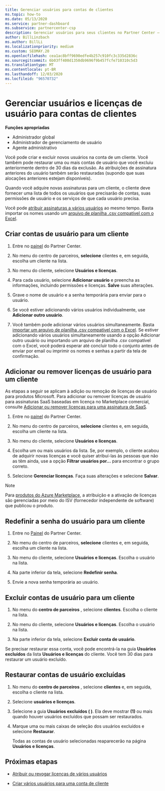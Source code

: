 ```yaml
---
title: Gerenciar usuários para contas de clientes
ms.topic: how-to
ms.date: 05/13/2020
ms.service: partner-dashboard
ms.subservice: partnercenter-csp
description: Gerenciar usuários para seus clientes no Partner Center – criar contas de usuário, adicionar ou remover licenças de usuário, redefinir senhas e excluir ou restaurar contas de usuário.
author: BillLinzbach
ms.author: BillLi
ms.localizationpriority: medium
ms.custom: SEOMAY.20
ms.openlocfilehash: cea1ac8bff9690edfe4b257c910fc3c335d2836c
ms.sourcegitcommit: 6b03ff400d1350db9696f9b457fcfe710310c5d3
ms.translationtype: MT
ms.contentlocale: pt-BR
ms.lasthandoff: 12/03/2020
ms.locfileid: "96570732"
---
```

# <a name="manage-users-and-user-licenses-for-customer-accounts"></a>Gerenciar usuários e licenças de usuário para contas de clientes 

**Funções apropriadas**

- Administrador global
- Administrador de gerenciamento de usuário
- Agente administrativo


Você pode criar e excluir novos usuários na conta de um cliente. Você também pode restaurar uma ou mais contas de usuário que você excluiu anteriormente dentro de 30 dias da exclusão. As atribuições de assinatura anteriores do usuário também serão restauradas (supondo que suas alocações anteriores estejam disponíveis).

Quando você adquire novas assinaturas para um cliente, o cliente deve fornecer uma lista de todos os usuários que precisarão de contas, suas permissões de usuário e os serviços de que cada usuário precisa.  

Você pode [atribuir assinaturas a vários usuários](bulk-license-provisioning-for-multiple-users.md) ao mesmo tempo. Basta importar os nomes usando um [arquivo de planilha .csv compatível com o Excel](adding-multiple-users-to-a-customer-account.md).

<a href="" id="createuseraccounts"></a>

## <a name="create-user-accounts-for-a-customer"></a>Criar contas de usuário para um cliente

1. Entre no [painel](https://partner.microsoft.com/dashboard) do Partner Center.

2. No menu do centro de parceiros, **selecione** clientes e, em seguida, escolha um cliente na lista.

3. No menu do cliente, selecione **Usuários e licenças**.

4. Para cada usuário, selecione **Adicionar usuário** e preencha as informações, incluindo permissões e licenças. **Salve** suas alterações.

5. Grave o nome de usuário e a senha temporária para enviar para o usuário.

6. Se você estiver adicionando vários usuários individualmente, use **Adicionar outro usuário**.

7. Você também pode adicionar vários usuários simultaneamente. Basta [importar um arquivo de planilha .csv compatível com o Excel](adding-multiple-users-to-a-customer-account.md). Se estiver adicionando vários usuários simultaneamente usando a opção Adicionar outro usuário ou importando um arquivo de planilha .csv compatível com o Excel, você poderá esperar até concluir todo o conjunto antes de enviar por email ou imprimir os nomes e senhas a partir da tela de confirmação.

<a href="" id="userlicensing"></a>

## <a name="add-or-remove-user-licenses-for-a-customer"></a>Adicionar ou remover licenças de usuário para um cliente

As etapas a seguir se aplicam à adição ou remoção de licenças de usuário para produtos Microsoft. Para adicionar ou remover licenças de usuário para assinaturas SaaS baseadas em licença no Marketplace comercial, consulte [Adicionar ou remover licenças para uma assinatura de SaaS](csp-commercial-marketplace-manage.md#add-or-remove-licenses-for-a-saas-subscription).

1. Entre no [painel](https://partner.microsoft.com/dashboard) do Partner Center.

2. No menu do centro de parceiros, **selecione** clientes e, em seguida, escolha um cliente na lista.

3. No menu do cliente, selecione **Usuários e licenças**.

4. Escolha um ou mais usuários da lista. Se, por exemplo, o cliente acabou de adquirir novas licenças e você quiser atribuí-las às pessoas que não as têm ainda, use a opção **Filtrar usuários por...** para encontrar o grupo correto.

5. Selecione **Gerenciar licenças**. Faça suas alterações e selecione **Salvar**.

> [!NOTE]
> Para [produtos do Azure Marketplace](csp-commercial-marketplace-manage.md#assign-licenses-and-activate-a-subscription-on-behalf-of-a-customer), a atribuição e a ativação de licenças são gerenciadas por meio do ISV (fornecedor independente de software) que publicou o produto.

<a href="" id="resetpassword"></a>

## <a name="reset-a-users-password-for-a-customer"></a>Redefinir a senha do usuário para um cliente

1. Entre no [Painel](https://partner.microsoft.com/dashboard) do Partner Center.

2. No menu do centro de parceiros, **selecione** clientes e, em seguida, escolha um cliente na lista.

3. No menu do cliente, selecione **Usuários e licenças**. Escolha o usuário na lista.

4. Na parte inferior da tela, selecione **Redefinir senha**. 

5. Envie a nova senha temporária ao usuário.

<a href="" id="deleteuseraccounts"></a>

## <a name="delete-user-accounts-for-a-customer"></a>Excluir contas de usuário para um cliente

1. No menu do **centro de parceiros** , selecione **clientes**. Escolha o cliente na lista.

2. No menu do cliente, selecione **Usuários e licenças**. Escolha o usuário na lista.

3. Na parte inferior da tela, selecione **Excluir conta de usuário**.

Se precisar restaurar essa conta, você pode encontrá-la na guia **Usuários excluídos** da lista **Usuários e licenças** do cliente. Você tem 30 dias para restaurar um usuário excluído.

<a href="" id="restoreuseraccounts"></a>

## <a name="restore-deleted-user-accounts"></a>Restaurar contas de usuário excluídas

1. No menu do **centro de parceiros** , selecione **clientes** e, em seguida, escolha o cliente na lista.

2. Selecione **usuários e licenças**.

3. Selecione a guia **Usuários excluídos ( )**. Ela deve mostrar **(1)** ou mais quando houver usuários excluídos que possam ser restaurados.

4. Marque uma ou mais caixas de seleção dos usuários excluídos e selecione **Restaurar**.

    Todas as contas de usuário selecionadas reaparecerão na página **Usuários e licenças**.

## <a name="next-steps"></a>Próximas etapas

- [Atribuir ou revogar licenças de vários usuários](bulk-license-provisioning-for-multiple-users.md)

- [Criar vários usuários para uma conta de cliente](adding-multiple-users-to-a-customer-account.md)